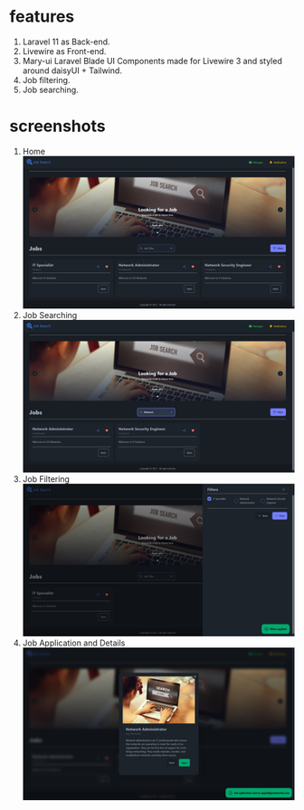 # features
 1. Laravel 11 as Back-end.
 2. Livewire as Front-end.
 3. Mary-ui Laravel Blade UI Components made for Livewire 3 and styled around daisyUI + Tailwind.
 4. Job filtering.
 5. Job searching.
# screenshots
 1. Home
  ![alt text](https://github.com/No-Spacing/job-search-website/blob/main/screenshot/screenshot1.jpg)
 2. Job Searching
  ![alt text](https://github.com/No-Spacing/job-search-website/blob/main/screenshot/screenshot2.jpg)
 3. Job Filtering
  ![alt text](https://github.com/No-Spacing/job-search-website/blob/main/screenshot/screenshot3.jpg)
 4. Job Application and Details
  ![alt text](https://github.com/No-Spacing/job-search-website/blob/main/screenshot/screenshot4.jpg)
